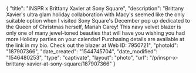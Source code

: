 {
    "title": "INSPR x Brittany Xavier at Sony Square",
    "description": "Brittany Xavier's ultra glam holiday collaboration with Macy's seemed like the only suitable option when I visited Sony Square's December pop up dedicated to the Queen of Christmas herself, Mariah Carey! This navy velvet blazer is only one of many jewel-toned beauties that will have you wishing you had more Holiday parties on your calendar! Purchasing details are available at the link in my bio. Check out the blazer at Web ID: 7950721",
    "photoId": "187907366",
    "date_created": "1544745704",
    "date_modified": "1546480253",
    "type": "captivate",
    "layout": "photo",
    "url": "\/p\/inspr-x-brittany-xavier-at-sony-square\/187907366"
}
